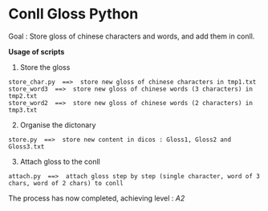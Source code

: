 # Conll Gloss Python

Goal : Store gloss of chinese characters and words, and add them in conll.


**Usage of scripts**

1. Store the gloss
```
store_char.py  ==>  store new gloss of chinese characters in tmp1.txt
store_word3  ==>  store new gloss of chinese words (3 characters) in tmp2.txt
store_word2  ==>  store new gloss of chinese words (2 characters) in tmp3.txt
```

2. Organise the dictonary
```
store.py  ==>  store new content in dicos : Gloss1, Gloss2 and Gloss3.txt
```

3. Attach gloss to the conll
```
attach.py  ==>  attach gloss step by step (single character, word of 3 chars, word of 2 chars) to conll 
```

The process has now completed, achieving level : *A2*